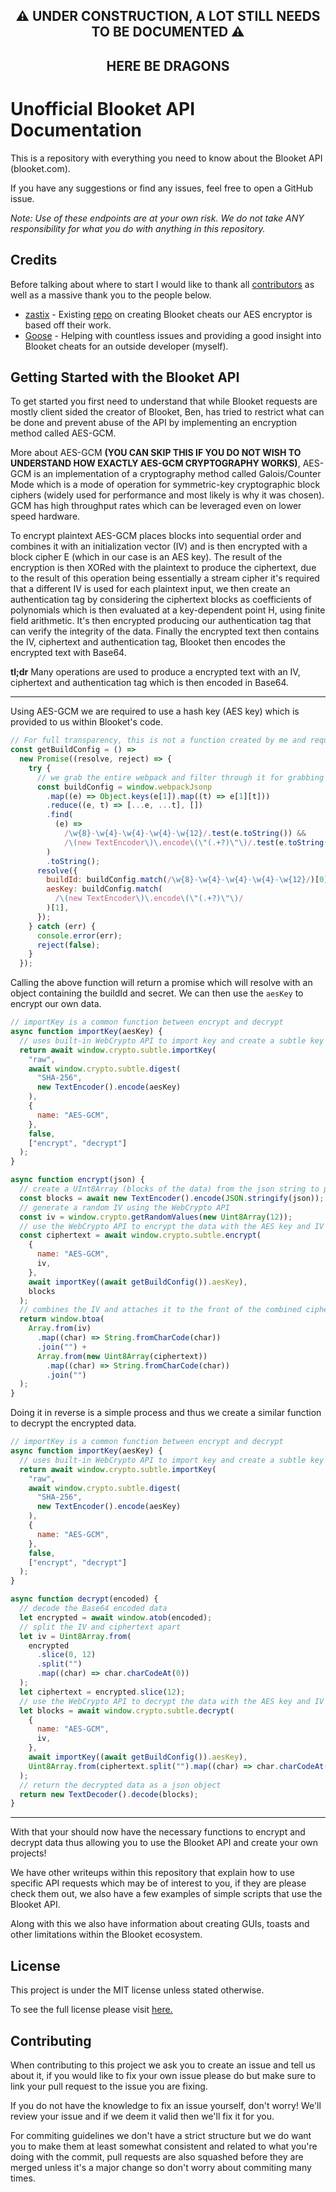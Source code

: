 <h2 align="center">⚠️ UNDER CONSTRUCTION, A LOT STILL NEEDS TO BE DOCUMENTED ⚠️</h2>
<h2 align="center">HERE BE DRAGONS</h2>

# Unofficial Blooket API Documentation

This is a repository with everything you need to know about the Blooket API (blooket.com).

If you have any suggestions or find any issues, feel free to open a GitHub issue.

_Note: Use of these endpoints are at your own risk. We do not take ANY responsibility for what you do with anything in this repository._

## Credits

Before talking about where to start I would like to thank all [contributors](https://github.com/ItsSyfe/UnofficialBlooketAPI/contributors) as well as a massive thank you to the people below.

- [zastix](https://github.com/notzastix) - Existing [repo](https://github.com/notzastix/BlooketCheatTools) on creating Blooket cheats our AES encryptor is based off their work.
- [Goose](https://github.com/GooseterV/) - Helping with countless issues and providing a good insight into Blooket cheats for an outside developer (myself).

## Getting Started with the Blooket API

To get started you first need to understand that while Blooket requests are mostly client sided the creator of Blooket, Ben, has tried to restrict what can be done and prevent abuse of the API by implementing an encryption method called AES-GCM.

More about AES-GCM **(YOU CAN SKIP THIS IF YOU DO NOT WISH TO UNDERSTAND HOW EXACTLY AES-GCM CRYPTOGRAPHY WORKS)**, AES-GCM is an implementation of a cryptography method called Galois/Counter Mode which is a mode of operation for symmetric-key cryptographic block ciphers (widely used for performance and most likely is why it was chosen).
GCM has high throughput rates which can be leveraged even on lower speed hardware.

To encrypt plaintext AES-GCM places blocks into sequential order and combines it with an initialization vector (IV) and is then encrypted with a block cipher E (which in our case is an AES key).
The result of the encryption is then XORed with the plaintext to produce the ciphertext, due to the result of this operation being essentially a stream cipher it's required that a different IV is used for each plaintext input, we then create an authentication tag by considering the ciphertext blocks as coefficients of polynomials which is then evaluated at a key-dependent point H, using finite field arithmetic.
It's then encrypted producing our authentication tag that can verify the integrity of the data.
Finally the encrypted text then contains the IV, ciphertext and authentication tag, Blooket then encodes the encrypted text with Base64.

**tl;dr** Many operations are used to produce a encrypted text with an IV, ciphertext and authentication tag which is then encoded in Base64.

---

Using AES-GCM we are required to use a hash key (AES key) which is provided to us within Blooket's code.

```js
// For full transparency, this is not a function created by me and requires you to follow the license on zastix's repository for using it in your own work.
const getBuildConfig = () =>
  new Promise((resolve, reject) => {
    try {
      // we grab the entire webpack and filter through it for grabbing the current Blooket build id and the aes key being used, these change with each build.
      const buildConfig = window.webpackJsonp
        .map((e) => Object.keys(e[1]).map((t) => e[1][t]))
        .reduce((e, t) => [...e, ...t], [])
        .find(
          (e) =>
            /\w{8}-\w{4}-\w{4}-\w{4}-\w{12}/.test(e.toString()) &&
            /\(new TextEncoder\)\.encode\(\"(.+?)\"\)/.test(e.toString())
        )
        .toString();
      resolve({
        buildId: buildConfig.match(/\w{8}-\w{4}-\w{4}-\w{4}-\w{12}/)[0],
        aesKey: buildConfig.match(
          /\(new TextEncoder\)\.encode\(\"(.+?)\"\)/
        )[1],
      });
    } catch (err) {
      console.error(err);
      reject(false);
    }
  });
```

Calling the above function will return a promise which will resolve with an object containing the buildId and secret. We can then use the `aesKey` to encrypt our own data.

```js
// importKey is a common function between encrypt and decrypt
async function importKey(aesKey) {
  // uses built-in WebCrypto API to import key and create a subtle key which can be used to encrypt data in the WebCrypto API
  return await window.crypto.subtle.importKey(
    "raw",
    await window.crypto.subtle.digest(
      "SHA-256",
      new TextEncoder().encode(aesKey)
    ),
    {
      name: "AES-GCM",
    },
    false,
    ["encrypt", "decrypt"]
  );
}

async function encrypt(json) {
  // create a UInt8Array (blocks of the data) from the json string to pass into WebCrypto
  const blocks = await new TextEncoder().encode(JSON.stringify(json));
  // generate a random IV using the WebCrypto API
  const iv = window.crypto.getRandomValues(new Uint8Array(12));
  // use the WebCrypto API to encrypt the data with the AES key and IV
  const ciphertext = await window.crypto.subtle.encrypt(
    {
      name: "AES-GCM",
      iv,
    },
    await importKey((await getBuildConfig()).aesKey),
    blocks
  );
  // combines the IV and attaches it to the front of the combined cipher text and then encodes the whole thing in Base64
  return window.btoa(
    Array.from(iv)
      .map((char) => String.fromCharCode(char))
      .join("") +
      Array.from(new Uint8Array(ciphertext))
        .map((char) => String.fromCharCode(char))
        .join("")
  );
}
```

Doing it in reverse is a simple process and thus we create a similar function to decrypt the encrypted data.

```js
// importKey is a common function between encrypt and decrypt
async function importKey(aesKey) {
  // uses built-in WebCrypto API to import key and create a subtle key which can be used to encrypt data in the WebCrypto API
  return await window.crypto.subtle.importKey(
    "raw",
    await window.crypto.subtle.digest(
      "SHA-256",
      new TextEncoder().encode(aesKey)
    ),
    {
      name: "AES-GCM",
    },
    false,
    ["encrypt", "decrypt"]
  );
}

async function decrypt(encoded) {
  // decode the Base64 encoded data
  let encrypted = await window.atob(encoded);
  // split the IV and ciphertext apart
  let iv = Uint8Array.from(
    encrypted
      .slice(0, 12)
      .split("")
      .map((char) => char.charCodeAt(0))
  );
  let ciphertext = encrypted.slice(12);
  // use the WebCrypto API to decrypt the data with the AES key and IV
  let blocks = await window.crypto.subtle.decrypt(
    {
      name: "AES-GCM",
      iv,
    },
    await importKey((await getBuildConfig()).aesKey),
    Uint8Array.from(ciphertext.split("").map((char) => char.charCodeAt(0)))
  );
  // return the decrypted data as a json object
  return new TextDecoder().decode(blocks);
}
```

---

With that your should now have the necessary functions to encrypt and decrypt data thus allowing you to use the Blooket API and create your own projects!

We have other writeups within this repository that explain how to use specific API requests which may be of interest to you, if they are please check them out, we also have a few examples of simple scripts that use the Blooket API.

Along with this we also have information about creating GUIs, toasts and other limitations within the Blooket ecosystem.

## License

This project is under the MIT license unless stated otherwise.

To see the full license please visit [here.](./LICENSE)

## Contributing

When contributing to this project we ask you to create an issue and tell us about it, if you would like to fix your own issue please do but make sure to link your pull request to the issue you are fixing.

If you do not have the knowledge to fix an issue yourself, don't worry! We'll review your issue and if we deem it valid then we'll fix it for you.

For commiting guidelines we don't have a strict structure but we do want you to make them at least somewhat consistent and related to what you're doing with the commit, pull requests are also squashed before they are merged unless it's a major change so don't worry about commiting many times.
